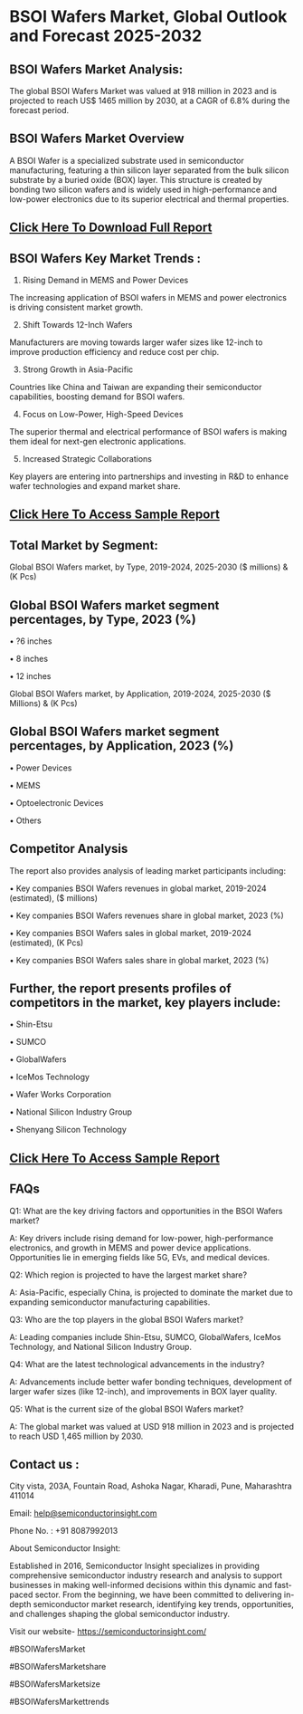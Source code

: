 BSOI Wafers Market, Global Outlook and Forecast 2025-2032
=
BSOI Wafers Market Analysis:
-
The global BSOI Wafers Market was valued at 918 million in 2023 and is projected to reach US$ 1465 million by 2030, at a CAGR of 6.8% during the forecast period.

BSOI Wafers Market Overview
-
A BSOI Wafer is a specialized substrate used in semiconductor manufacturing, featuring a thin silicon layer separated from the bulk silicon substrate by a buried oxide (BOX) layer. This structure is created by bonding two silicon wafers and is widely used in high-performance and low-power electronics due to its superior electrical and thermal properties.

[Click Here To Download Full Report](https://semiconductorinsight.com/report/bsoi-wafers-market/)
-
BSOI Wafers Key Market Trends  :
-
1.	Rising Demand in MEMS and Power Devices

The increasing application of BSOI wafers in MEMS and power electronics is driving consistent market growth.

2.	Shift Towards 12-Inch Wafers

Manufacturers are moving towards larger wafer sizes like 12-inch to improve production efficiency and reduce cost per chip.

3.	Strong Growth in Asia-Pacific

Countries like China and Taiwan are expanding their semiconductor capabilities, boosting demand for BSOI wafers.

4.	Focus on Low-Power, High-Speed Devices

The superior thermal and electrical performance of BSOI wafers is making them ideal for next-gen electronic applications.

5.	Increased Strategic Collaborations

Key players are entering into partnerships and investing in R&D to enhance wafer technologies and expand market share.

[Click Here To Access Sample Report](https://semiconductorinsight.com/download-sample-report/?product_id=92805)
-
Total Market by Segment:
-
Global BSOI Wafers market, by Type, 2019-2024, 2025-2030 ($ millions) & (K Pcs)

Global BSOI Wafers market segment percentages, by Type, 2023 (%)
-
•	?6 inches

•	8 inches

•	12 inches

Global BSOI Wafers market, by Application, 2019-2024, 2025-2030 ($ Millions) & (K Pcs)

Global BSOI Wafers market segment percentages, by Application, 2023 (%)
-
•	Power Devices

•	MEMS

•	Optoelectronic Devices

•	Others

Competitor Analysis
-
The report also provides analysis of leading market participants including:

•	Key companies BSOI Wafers revenues in global market, 2019-2024 (estimated), ($ millions)

•	Key companies BSOI Wafers revenues share in global market, 2023 (%)

•	Key companies BSOI Wafers sales in global market, 2019-2024 (estimated), (K Pcs)

•	Key companies BSOI Wafers sales share in global market, 2023 (%)

Further, the report presents profiles of competitors in the market, key players include:
-
•	Shin-Etsu

•	SUMCO

•	GlobalWafers

•	IceMos Technology

•	Wafer Works Corporation

•	National Silicon Industry Group

•	Shenyang Silicon Technology

[Click Here To Access Sample Report](https://semiconductorinsight.com/download-sample-report/?product_id=92805)
-
FAQs
-
Q1: What are the key driving factors and opportunities in the BSOI Wafers market?

A: Key drivers include rising demand for low-power, high-performance electronics, and growth in MEMS and power device applications. Opportunities lie in emerging fields like 5G, EVs, and medical devices.

Q2: Which region is projected to have the largest market share?

A: Asia-Pacific, especially China, is projected to dominate the market due to expanding semiconductor manufacturing capabilities.

Q3: Who are the top players in the global BSOI Wafers market?

A: Leading companies include Shin-Etsu, SUMCO, GlobalWafers, IceMos Technology, and National Silicon Industry Group.

Q4: What are the latest technological advancements in the industry?

A: Advancements include better wafer bonding techniques, development of larger wafer sizes (like 12-inch), and improvements in BOX layer quality.

Q5: What is the current size of the global BSOI Wafers market?

A: The global market was valued at USD 918 million in 2023 and is projected to reach USD 1,465 million by 2030.

Contact us : 
-
City vista, 203A, Fountain Road, Ashoka Nagar, Kharadi, Pune, Maharashtra 411014

Email: help@semiconductorinsight.com

Phone No. : +91 8087992013

About Semiconductor Insight:

Established in 2016, Semiconductor Insight specializes in providing comprehensive semiconductor industry research and analysis to support businesses in making well-informed decisions within this dynamic and fast-paced sector. From the beginning, we have been committed to delivering in-depth semiconductor market research, identifying key trends, opportunities, and challenges shaping the global semiconductor industry.

Visit our website- https://semiconductorinsight.com/

#BSOIWafersMarket 

#BSOIWafersMarketshare

#BSOIWafersMarketsize

#BSOIWafersMarkettrends 
 
 

